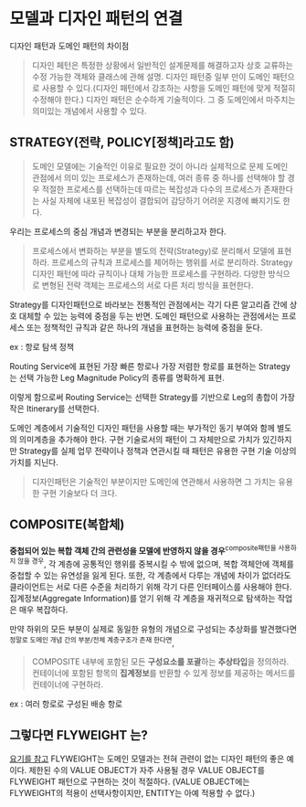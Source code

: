 # 모델과 디자인 패턴의 연결

디자인 패턴과 도메인 패턴의 차이점
> 디자인 페턴은 특정한 상황에서 일반적인 설계문제를 해결하고자 상호 교류하는 수정 가능한 객체와 클래스에 관해 설명.
> 디자인 패턴중 일부 만이 도메인 패턴으로 사용할 수 있다.(디자인 패턴에서 강조하는 사항을 도메인 패턴에 맞게 적절히 수정해야 한다.)
> 디자인 패턴은 순수하게 기술적이다. 그 중 도메인에서 마주치는 의미있는 개념에서 사용할 수 있다.


## STRATEGY(전략, POLICY[정책]라고도 함)

> 도메인 모델에는 기술적인 이유로 필요한 것이 아니라 실제적으로 문제 도메인 관점에서 의미 있는 프로세스가 존재하는데, 여러 종류 중 하나를 선택해야 할 경우 적절한 프로세스를 선택하는데 따르는 복잡성과 다수의 프로세스가 존재한다는 사실 자체에 내포된 복잡성이 결합되어 감당하기 어려운 지경에 빠지기도 한다.


우리는 프로세스의 중심 개념과 변경되는 부분을 분리하고자 한다. 

> 프로세스에서 변화하는 부분을 별도의 전략(Strategy)로 분리해서 모델에 표현하라. 프로세스의 규칙과 프로세스를 제어하는 행위를 서로 분리하라. Strategy 디자인 패턴에 따라 규칙이나 대체 가능한 프로세스를 구현하라. 다양한 방식으로 변형된 전략 객체는 프로세스의 서로 다른 처리 방식을 표현한다.

Strategy를 디자인패턴으로 바라보는 전통적인 관점에서는 각기 다른 알고리즘 간에 상호 대체할 수 있는 능력에 중점을 두는 반면.
도메인 패턴으로 사용하는 관점에서는 프로세스 또는 정책적인 규칙과 같은 하나의 개념을 표현하는 능력에 중점을 둔다.

ex : 항로 탐색 정책





Routing Service에 표현된 가장 빠른 항로나 가장 저렴한 항로를 표현하는 Strategy는 선택 가능한 Leg Magnitude Policy의 종류를 명확하게 표현.

이렇게 함으로써 Routing Service는 선택한 Strategy를 기반으로 Leg의 총합이 가장 작은 Itinerary를 선택한다.


도메인 계층에서 기술적인 디자인 패턴을 사용할 때는 부가적인 동기 부여와 함께 별도의 의미계층을 추가해야 한다. 
구현 기술로서의 패턴이 그 자체만으로 가치가 있긴하지만 Strategy를 실제 업무 전략이나 정책과 연관시킬 때 패턴은 유용한 구현 기술 이상의 가치를 지닌다.

> 디자인패턴은 기술적인 부분이지만 도메인에 연관해서 사용하면 그 가치는 유용한 구현 기술보다 더 크다. 

## COMPOSITE(복합체)

**중첩되어 있는 복합 객체 간의 관련성을 모델에 반영하지 않을 경우**<sup>composite패턴을 사용하지 않을 경우</sup>, 각 계층에 공통적인 행위를 중복시킬 수 밖에 없으며, 복합 객체안에 객체를 중첩할 수 있는 유연성을 잃게 된다. 또한, 각 계층에서 다루는 개념에 차이가 없더라도 클라이언트는 서로 다른 수준을 처리하기 위해 각기 다른 인터페이스를 사용해야 한다. 집계정보(Aggregate Information)를 얻기 위해 각 계층을 재귀적으로 탐색하는 작업은 매우 복잡하다.

만약 하위의 모든 부분이 실제로 동일한 유형의 개념으로 구성되는 추상화를 발견했다면<sup>정말로 도메인 개념 간의 부분/전체 계층구조가 존재 한다면</sup>,

> COMPOSITE 내부에 포함된 모든 **구성요소를 포괄**하는 **추상타입**을 정의하라. 컨테이너에 포함된 항목의 **집계정보**를 반환할 수 있게 정보를 제공하는 메서드를 컨테이너에 구현하라. 

ex : 여러 항로로 구성된 배송 항로






## 그렇다면 FLYWEIGHT 는?
[요기를 참고](https://blog.naver.com/jsqim21/221112693894)
FLYWEIGHT는 도메인 모델과는 전혀 관련이 없는 디자인 패턴의 좋은 예이다. 
제한된 수의 VALUE OBJECT가 자주 사용될 경우 VALUE OBJECT를 FLYWEIGHT 패턴으로 구현하는 것이 적절하다. (VALUE OBJECT에는 FLYWEIGHT의 적용이 선택사항이지만, ENTITY는 아예 적용할 수 없다.)
